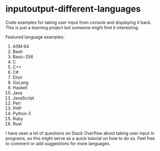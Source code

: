 # inputoutput-different-languages

Code examples for taking user input from console and displaying it back. This is just a learning project but someone might find it interesting.

Featured language examples:

1. ASM 64
2. Bash
3. Basic-256
4. C
5. C++
6. C#
7. Elixir
8. GoLang
9. Haskell
10. Java
11. JavaScript
12. Perl
13. PHP
14. Python 3
15. Ruby
16. Rust

I have seen a lot of questions on Stack Overflow about taking user input in programs, so this might serve as a quick tutorial on how to do so.
Feel free to comment or add suggestions for more languages.
